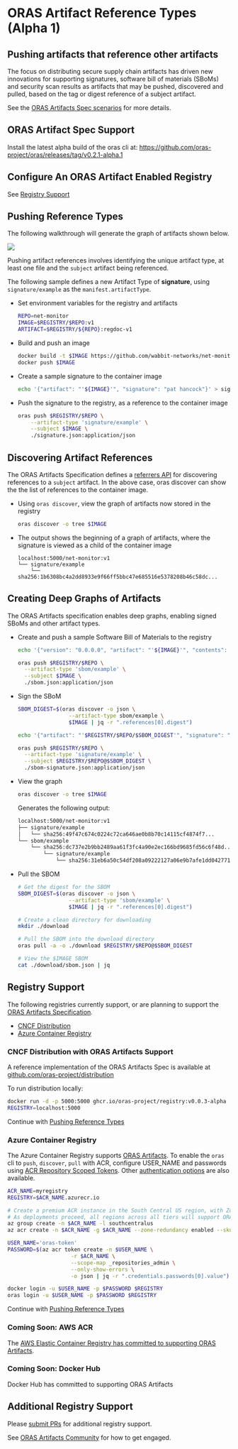 # ORAS Artifact Reference Types (Alpha 1)

## Pushing artifacts that reference other artifacts

The focus on distributing secure supply chain artifacts has driven new innovations for supporting signatures, software bill of materials (SBoMs) and security scan results as artifacts that may be pushed, discovered and pulled, based on the tag or digest reference of a subject artifact.

See the [ORAS Artifacts Spec scenarios][oras-artifacts-scenarios] for more details.

## ORAS Artifact Spec Support

Install the latest alpha build of the oras cli at: https://github.com/oras-project/oras/releases/tag/v0.2.1-alpha.1

## Configure An ORAS Artifact Enabled Registry

See [Registry Support](#registry-support)

## Pushing Reference Types

The following walkthrough will generate the graph of artifacts shown below.

![](../assets/images/net-monitor-graph.svg)

Pushing artifact references involves identifying the unique artifact type, at least one file and the `subject` artifact being referenced.

The following sample defines a new Artifact Type of **signature**, using `signature/example` as the `manifest.artifactType`.

- Set environment variables for the registry and artifacts

  ```bash
  REPO=net-monitor
  IMAGE=$REGISTRY/$REPO:v1
  ARTIFACT=$REGISTRY/${REPO}:regdoc-v1
  ```

- Build and push an image

  ```bash
  docker build -t $IMAGE https://github.com/wabbit-networks/net-monitor.git#main
  docker push $IMAGE
  ```

- Create a sample signature to the container image

  ```bash
  echo '{"artifact": "'${IMAGE}'", "signature": "pat hancock"}' > signature.json
  ```

- Push the signature to the registry, as a reference to the container image

  ```bash
  oras push $REGISTRY/$REPO \
      --artifact-type 'signature/example' \
      --subject $IMAGE \
      ./signature.json:application/json
  ```

## Discovering Artifact References

The ORAS Artifacts Specification defines a [referrers API][oras-artifacts-referrers] for discovering references to a `subject` artifact. In the above case, oras discover can show the the list of references to the container image.

- Using `oras discover`, view the graph of artifacts now stored in the registry

  ```bash
  oras discover -o tree $IMAGE
  ```

- The output shows the beginning of a graph of artifacts, where the signature is viewed as a child of the container image

  ```output
  localhost:5000/net-monitor:v1
  └── signature/example
      └── sha256:1b6308bc4a2dd8933e9f66ff5bbc47e685516e5378208b46c58dc...
  ```

## Creating Deep Graphs of Artifacts

The ORAS Artifacts specification enables deep graphs, enabling signed SBoMs and other artifact types.

- Create and push a sample Software Bill of Materials to the registry

  ```bash
  echo '{"version": "0.0.0.0", "artifact": "'${IMAGE}'", "contents": "good"}' > sbom.json

  oras push $REGISTRY/$REPO \
    --artifact-type 'sbom/example' \
    --subject $IMAGE \
    ./sbom.json:application/json
  ```

- Sign the SBoM

  ```bash
  SBOM_DIGEST=$(oras discover -o json \
                  --artifact-type sbom/example \
                  $IMAGE | jq -r ".references[0].digest")

  echo '{"artifact": "'$REGISTRY/$REPO/$SBOM_DIGEST'", "signature": "pat hancock"}' > sbom-signature.json

  oras push $REGISTRY/$REPO \
    --artifact-type 'signature/example' \
    --subject $REGISTRY/$REPO@$SBOM_DIGEST \
    ./sbom-signature.json:application/json
  ```

- View the graph

  ```bash
  oras discover -o tree $IMAGE
  ```

  Generates the following output:

  ```bash
  localhost:5000/net-monitor:v1
  ├── signature/example
  │   └── sha256:49f47c674c0224c72ca646ae0b8b70c14115cf4874f7...
  └── sbom/example
      └── sha256:dc737e2b9bb2489aa61f3fc4a90e2ec166bd9685fd56c6f48d...
          └── signature/example
              └── sha256:31eb6a50c54df208a09222127a06e9b7afe1dd042771631b175...
  ```

- Pull the SBOM

  ```bash
  # Get the digest for the SBOM
  SBOM_DIGEST=$(oras discover -o json \
                  --artifact-type 'sbom/example' \
                  $IMAGE | jq -r ".references[0].digest")
  
  # Create a clean directory for downloading
  mkdir ./download

  # Pull the SBOM into the download directory
  oras pull -a -o ./download $REGISTRY/$REPO@$SBOM_DIGEST

  # View the $IMAGE SBOM
  cat ./download/sbom.json | jq
  ```

## Registry Support

The following registries currently support, or are planning to support the [ORAS Artifacts Specification][oras-artifacts].

- [CNCF Distribution](#cncf-distribution-with-oras-artifacts-support)
- [Azure Container Registry](#azure-container-registry)

### CNCF Distribution with ORAS Artifacts Support

A reference implementation of the ORAS Artifacts Spec is available at [github.com/oras-project/distribution](https://github.com/oras-project/distribution)

To run distribution locally:

  ```bash
  docker run -d -p 5000:5000 ghcr.io/oras-project/registry:v0.0.3-alpha
  REGISTRY=localhost:5000
  ```

Continue with [Pushing Reference Types](#pushing-reference-types)

### Azure Container Registry

The Azure Container Registry supports [ORAS Artifacts][oras-artifacts]. To enable the `oras` cli to `push`, `discover`, `pull` with ACR, configure USER_NAME and passwords using [ACR Repository Scoped Tokens][acr-tokens]. Other [authentication options](https://aka.ms/acr/authentication) are also available.

```bash
ACR_NAME=myregistry
REGISTRY=$ACR_NAME.azurecr.io

# Create a premium ACR instance in the South Central US region, with Zone Redundancy enabled
# As deployments proceed, all regions across all tiers will support ORAS Artifacts
az group create -n $ACR_NAME -l southcentralus
az acr create -n $ACR_NAME -g $ACR_NAME --zone-redundancy enabled --sku Premium

USER_NAME='oras-token'
PASSWORD=$(az acr token create -n $USER_NAME \
                    -r $ACR_NAME \
                    --scope-map _repositories_admin \
                    --only-show-errors \
                    -o json | jq -r ".credentials.passwords[0].value")

docker login -u $USER_NAME -p $PASSWORD $REGISTRY
oras login -u $USER_NAME -p $PASSWORD $REGISTRY
```

Continue with [Pushing Reference Types](#pushing-reference-types)

### Coming Soon: AWS ACR

The [AWS Elastic Container Registry has committed to supporting ORAS Artifacts](https://github.com/aws/containers-roadmap/issues/43#issuecomment-943740674).

### Coming Soon: Docker Hub

Docker Hub has committed to supporting ORAS Artifacts

## Additional Registry Support

Please [submit PRs](https://github.com/oras-project/oras-www/pulls) for additional registry support.

See [ORAS Artifacts Community](https://github.com/oras-project/artifacts-spec#community) for how to get engaged.

[acr-tokens]:                 https://aka.ms/acr/tokens
[oras-artifacts]:             https://github.com/oras-project/artifacts-spec/
[oras-artifacts-scenarios]:   https://github.com/oras-project/artifacts-spec/blob/main/scenarios.md
[oras-artifacts-referrers]:   https://github.com/oras-project/artifacts-spec/blob/main/manifest-referrers-api.md
